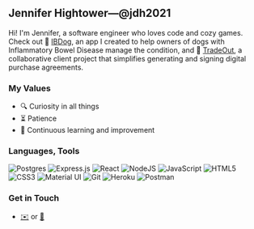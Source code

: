 ## Jennifer Hightower—@jdh2021

Hi! I'm Jennifer, a software engineer who loves code and cozy games. Check out :dog: [IBDog](https://github.com/jdh2021/ibd-dog-solo), an app I created to help owners of dogs with Inflammatory Bowel Disease manage the condition, and :page_with_curl: [TradeOut](https://github.com/jdh2021/tradeout), a collaborative client project that simplifies generating and signing digital purchase agreements. 

### My Values 
-	:mag: Curiosity in all things
- :hourglass_flowing_sand: Patience
- :apple: Continuous learning and improvement

### Languages, Tools
![Postgres](https://img.shields.io/badge/postgres-%23316192.svg?style=flat&logo=postgresql&logoColor=white) 
![Express.js](https://img.shields.io/badge/express.js-%23404d59.svg?style=flat&logo=express&logoColor=%2361DAFB) 
![React](https://img.shields.io/badge/react-%2320232a.svg?style=flat&logo=react&logoColor=%2361DAFB) 
![NodeJS](https://img.shields.io/badge/node.js-6DA55F?style=flat&logo=node.js&logoColor=white) 
![JavaScript](https://img.shields.io/badge/javascript-%23323330.svg?style=flat&logo=javascript&logoColor=%23F7DF1E) 
![HTML5](https://img.shields.io/badge/html5-%23E34F26.svg?style=flat&logo=html5&logoColor=white) 
![CSS3](https://img.shields.io/badge/css3-%231572B6.svg?style=flat&logo=css3&logoColor=white) 
![Material UI](https://img.shields.io/badge/material%20ui-007FFF?style=flat&logo=mui&logoColor=white)
![Git](https://img.shields.io/badge/git-%23F05033.svg?style=flat&logo=git&logoColor=white)
![Heroku](https://img.shields.io/badge/heroku-%23430098.svg?style=flat&logo=heroku&logoColor=white) 
![Postman](https://img.shields.io/badge/postman-FF6C37?style=flat&logo=postman&logoColor=white)

### Get in Touch

- [:envelope:](mailto:jhightowermn@gmail.com) or [:link:](https://www.linkedin.com/in/jennifer-hightower-mn/)
